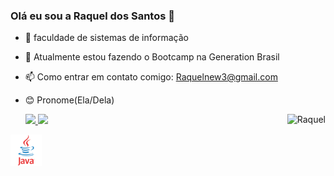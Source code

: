 ### Olá eu sou a Raquel dos Santos 👋

- 🧠 faculdade de sistemas de informação
- 🌱 Atualmente estou fazendo o Bootcamp na Generation Brasil
- 📫 Como entrar em contato comigo: Raquelnew3@gmail.com
- 😊 Pronome(Ela/Dela)





  <a href="https://github.com/RaquelSantosG">
  <img height="180em" src="https://github-readme-stats.vercel.app/api?username=RaquelSantosG&show_icons=false&theme=dracula&include_all_commits=false&count_private=true"/
  <img height="180em" src="https://github-readme-stats.vercel.app/api/top-langs/?username=RaquelSantosG&layout=compact&langs_count=1&theme=dracula"/>

    <img height="130em" src="https://github-readme-stats.vercel.app/api/top-langs/?username=tymoria172&layout=compact&langs_count=7&theme=highcontrast"/>

  
   <img align = "right" alt = "Raquel" src = "https://cdn.discordapp.com/attachments/795358919417397249/825430589581688872/hi.gif">
</div>
  <img align="center" alt="Rafa-Python" height="50" width="50" src="https://github.com/devicons/devicon/blob/master/icons/java/java-original-wordmark.svg">
